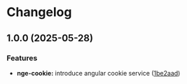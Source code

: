 # Changelog

## 1.0.0 (2025-05-28)


### Features

* **nge-cookie:** introduce angular cookie service ([1be2aad](https://github.com/ecoma-io/application/commit/1be2aade1fa14eb11c9d5e79b7e59e793292abf1))
